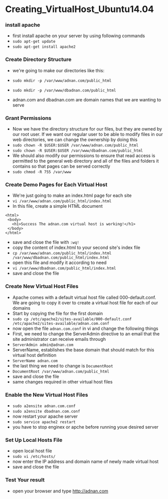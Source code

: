 # Creating_VirtualHost_Ubuntu14.04

### install apache

* first install apache on your server by using following commands
* `sudo apt-get update`
* `sudo apt-get install apache2`

### Create Directory Structure

*  we're going to make our directories like this:

* `sudo mkdir -p /var/www/adnan.com/public_html`
* `sudo mkdir -p /var/www/dbadnan.com/public_html`
* adnan.com and dbadnan.com are domain names that we are wanting to serve 


### Grant Permissions

* Now we have the directory structure for our files, but they are owned by our root user. If we want our regular user to be able to modify files in our web directories, we can change the ownership by doing this
* `sudo chown -R $USER:$USER /var/www/adnan.com/public_html`
* `sudo chown -R $USER:$USER /var/www/dbadnan.com/public_html`
* We should also modify our permissions  to ensure that read access is permitted to the general web directory and all of the files and folders it contains so that pages can be served correctly
* `sudo chmod -R 755 /var/www`

### Create Demo Pages for Each Virtual Host

* We're just going to make an index.html page for each site
* `vi /var/www/adnan.com/public_html/index.html`
* In this file, create a simple HTML document
 ```
 <html>
  <body>
    <h1>Success The adnan.com virtual host is working!</h1>
  </body>
 </html>
 ```
* save and close the file with `:wq!`
*  copy the content of index.html to your second site's index file
* `cp /var/www/adnan.com/public_html/index.html /var/www/dbadnan.com/public_html/index.html`
* open this file and modify it according to need
* `vi /var/www/dbadnan.com/public_html/index.html`
* save and close the file 

### Create New Virtual Host Files

* Apache comes with a default virtual host file called 000-default.conf. We are going to copy it over to create a virtual host file for each of our domains
* Start by copying the file for the first domain
* `sudo cp /etc/apache2/sites-available/000-default.conf /etc/apache2/sites-available/adnan.com.conf`
* now open the file `adnan.com.conf` in vi and change the following things
* First, we need to change the ServerAdmin directive to an email that the site administrator can receive emails through
* `ServerAdmin admin@adnan.com`
* ServerName, establishes the base domain that should match for this virtual host definition
* `ServerName adnan.com`
* the last thing we need to change is `DocumentRoot`
* `DocumentRoot /var/www/adnan.com/public_html`
* save and close the file
* same changes required in other virtual host files

### Enable the New Virtual Host Files

* `sudo a2ensite adnan.com.conf`
* `sudo a2ensite dbadnan.com.conf`
* now restart your apache server
* `sudo service apache2 restart`
* you have to stop enginex or apche before running youe desired server

### Set Up Local Hosts File

* open local host file
* `sudo vi /etc/hosts/`
* now enter the IP address and domain name of newly made virtual host
* save and close the file

### Test Your result

* open your browser and type http://adnan.com



